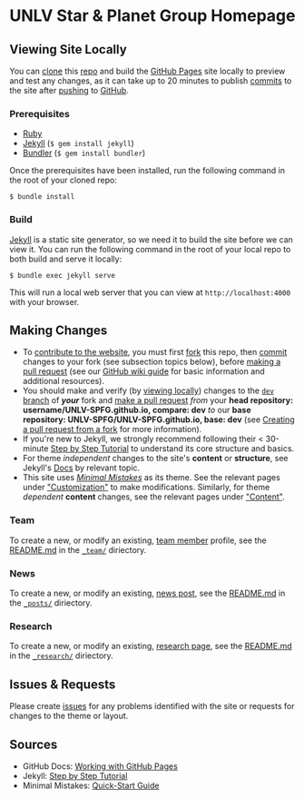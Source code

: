 # UNLV Star & Planet Group Homepage

## Viewing Site Locally
You can [clone](https://docs.github.com/en/repositories/creating-and-managing-repositories/cloning-a-repository) this [repo](https://docs.github.com/en/repositories) and build the [GitHub Pages](https://lab.github.com/githubtraining/github-pages) site locally to preview and test any changes, as it can take up to 20 minutes to publish [commits](https://docs.github.com/en/pull-requests/committing-changes-to-your-project/creating-and-editing-commits/about-commits) to the site after [pushing](https://docs.github.com/en/desktop/contributing-and-collaborating-using-github-desktop/making-changes-in-a-branch/pushing-changes-to-github) to [GitHub](https://lab.github.com/githubtraining/introduction-to-github?overlay=register-box-overlay).

### Prerequisites
- [Ruby](https://www.ruby-lang.org/en/documentation/installation/)
- [Jekyll](https://jekyllrb.com/docs/installation/) (`$ gem install jekyll`)
- [Bundler](https://bundler.io/) (`$ gem install bundler`)

Once the prerequisites have been installed, run the following command in the root of your cloned repo:

`$ bundle install`

### Build
[Jekyll](https://jekyllrb.com/) is a static site generator, so we need it to build the site before we can view it.
You can run the following command in the root of your local repo to both build and serve it locally:

`$ bundle exec jekyll serve`

This will run a local web server that you can view at `http://localhost:4000` with your browser.

## Making Changes
- To [contribute to the website](https://docs.github.com/en/get-started/quickstart/contributing-to-projects), you must first [fork](https://docs.github.com/en/get-started/quickstart/contributing-to-projects) this repo, then [commit](https://docs.github.com/en/pull-requests/committing-changes-to-your-project/creating-and-editing-commits/about-commits) changes to your fork (see subsection topics below), before [making a pull request](https://docs.github.com/en/pull-requests/collaborating-with-pull-requests/proposing-changes-to-your-work-with-pull-requests/creating-a-pull-request-from-a-fork) (see our [GitHub wiki guide](https://github.com/UNLV-SPFG/technical-resources/wiki/Getting-Started#github) for basic information and additional resources).
- You should make and verify (by [viewing locally](#Viewing-Site-Locally)) changes to the [`dev`](/tree/dev) [branch](https://docs.github.com/en/pull-requests/collaborating-with-pull-requests/proposing-changes-to-your-work-with-pull-requests/about-branches) of __*your*__ fork and [make a pull request](https://docs.github.com/en/pull-requests/collaborating-with-pull-requests/proposing-changes-to-your-work-with-pull-requests/about-pull-requests) _from_ your **head repository: username/UNLV-SPFG.github.io, compare: dev** _to_ our **base repository: UNLV-SPFG/UNLV-SPFG.github.io, base: dev** (see [Creating a pull request from a fork](https://docs.github.com/en/pull-requests/collaborating-with-pull-requests/proposing-changes-to-your-work-with-pull-requests/creating-a-pull-request-from-a-fork) for more information).
- If you're new to Jekyll, we strongly recommend following their < 30-minute [Step by Step Tutorial](https://jekyllrb.com/docs/step-by-step/01-setup/) to understand its core structure and basics.
- For theme _independent_ changes to the site's __content__ or __structure__, see Jekyll's [Docs](https://jekyllrb.com/docs/) by relevant topic.
- This site uses [_Minimal Mistakes_](https://mmistakes.github.io/minimal-mistakes/) as its theme. See the relevant pages under ["Customization"](https://mmistakes.github.io/minimal-mistakes/docs/configuration/) to make modifications. Similarly, for theme _dependent_ __content__ changes, see the relevant pages under ["Content"](https://mmistakes.github.io/minimal-mistakes/docs/posts/).

### Team
To create a new, or modify an existing, [team member](https://unlv-spfg.github.io/team/) profile, see the [README.md](/_team/README.md) in the [`_team/`](/_team) diriectory.
### News
To create a new, or modify an existing, [news post](https://unlv-spfg.github.io/news/), see the [README.md](/_posts/README.md) in the [`_posts/`](/_posts) diriectory.

### Research
To create a new, or modify an existing, [research page](https://unlv-spfg.github.io/research/), see the [README.md](/_research/README.md) in the [`_research/`](/_research) diriectory.
## Issues & Requests
Please create [issues](https://github.com/sabaronett/Zhu-web-page/issues) for any problems identified with the site or requests for changes to the theme or layout.

## Sources
- GitHub Docs: [Working with GitHub Pages](https://docs.github.com/en/github/working-with-github-pages)
- Jekyll: [Step by Step Tutorial](https://jekyllrb.com/docs/step-by-step/01-setup/)
- Minimal Mistakes: [Quick-Start Guide](https://mmistakes.github.io/minimal-mistakes/docs/quick-start-guide/)